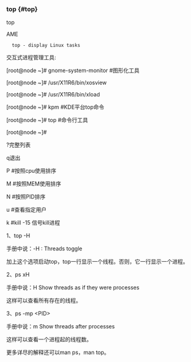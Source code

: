### top {#top}

top

AME

      top - display Linux tasks

交互式进程管理工具:

[root@node ~]# gnome-system-monitor     #图形化工具

[root@node ~]# /usr/X11R6/bin/xosview

[root@node ~]# /usr/X11R6/bin/xload

[root@node ~]# kpm #KDE平台top命令

[root@node ~]# top                                       #命令行工具

[root@node ~]#

?完整列表

q退出

P   #按照cpu使用排序

M  #按照MEM使用排序

N  #按照PID排序

u #查看指定用户

k #kill -15 信号kill进程

1、top -H

手册中说：-H : Threads toggle

加上这个选项启动top，top一行显示一个线程。否则，它一行显示一个进程。

2、ps xH

手册中说：H Show threads as if they were processes

这样可以查看所有存在的线程。

3、ps -mp &lt;PID&gt;

手册中说：m Show threads after processes

这样可以查看一个进程起的线程数。

更多详尽的解释还可以man ps，man top。